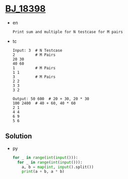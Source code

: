# [BJ_18398](https://acmicpc.net/problem/18398)

* en

  ```en
  Print sum and multiple for N testcase for M pairs
  ```

* tc

  ```tc
  Input: 3  # N Testcase
  2         # M Pairs
  20 30
  40 60
  1         # M Pairs
  1 1
  3         # M Pairs
  2 2
  3 3
  3 2

  Output: 50 600  # 20 + 30, 20 * 30
  100 2400  # 40 + 60, 40 * 60
  2 1
  4 4
  6 9
  5 6
  ```

## Solution

* py

  ```py
  for _ in range(int(input())):
    for _ in range(int(input())):
      a, b = map(int, input().split())
      print(a + b, a * b)
  ```
